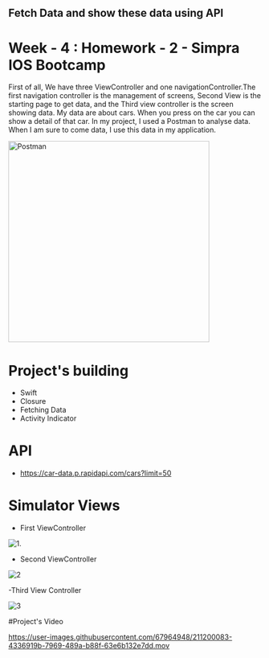 
## Fetch Data and show these data using API
# Week - 4 : Homework - 2 - Simpra IOS Bootcamp

   First of all, We have three ViewController and one navigationController.The first navigation controller is the management of screens, Second View   is the starting page to get data, and the Third view controller is the screen showing data. My data are about cars. When you press on the car you can show a detail of that car. In my project, I used a Postman to analyse data. When I am sure to come data, I use this data in my application.
   
  <img width="400" alt="Postman" src="https://user-images.githubusercontent.com/67964948/211199919-89653272-d699-4404-bd18-835e7f293fe7.png">

# Project's building
- Swift
- Closure
- Fetching Data
- Activity Indicator


# API

- https://car-data.p.rapidapi.com/cars?limit=50

# Simulator Views

- First ViewController

![1](https://user-images.githubusercontent.com/67964948/211200008-a141fc78-42b7-4bf6-9002-dc014819fc57.png).

- Second ViewController

![2](https://user-images.githubusercontent.com/67964948/211200028-a1a3b6e4-0aff-4339-89ca-cfdceaf98d05.png)

-Third View Controller

![3](https://user-images.githubusercontent.com/67964948/211200049-1cc0c21f-11b8-4502-b65f-9134cf43cbb3.png)

#Project's Video

https://user-images.githubusercontent.com/67964948/211200083-4336919b-7969-489a-b88f-63e6b132e7dd.mov




